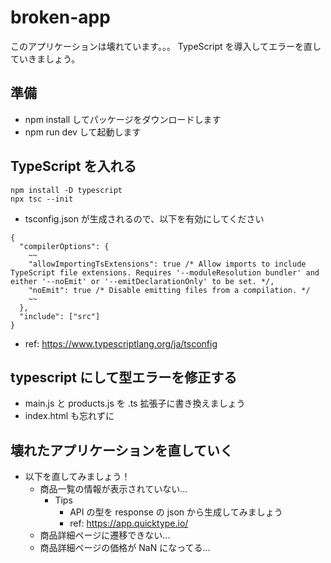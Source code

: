 # broken-app

このアプリケーションは壊れています。。。
TypeScript を導入してエラーを直していきましょう。

## 準備

- npm install してパッケージをダウンロードします
- npm run dev して起動します

## TypeScript を入れる

```:bash
npm install -D typescript
npx tsc --init
```

- tsconfig.json が生成されるので、以下を有効にしてください

```:ts
{
  "compilerOptions": {
    ~~
    "allowImportingTsExtensions": true /* Allow imports to include TypeScript file extensions. Requires '--moduleResolution bundler' and either '--noEmit' or '--emitDeclarationOnly' to be set. */,
    "noEmit": true /* Disable emitting files from a compilation. */
    ~~
  },
  "include": ["src"]
}

```

- ref: https://www.typescriptlang.org/ja/tsconfig

## typescript にして型エラーを修正する

- main.js と products.js を .ts 拡張子に書き換えましょう
- index.html も忘れずに

## 壊れたアプリケーションを直していく

- 以下を直してみましょう！
  - 商品一覧の情報が表示されていない...
    - Tips
      - API の型を response の json から生成してみましょう
      - ref: https://app.quicktype.io/
  - 商品詳細ページに遷移できない...
  - 商品詳細ページの価格が NaN になってる...

